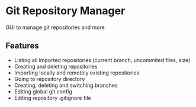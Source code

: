 # Git Repository Manager

GUI to manage git repositories and more

## Features

- Listing all imported repositories (current branch, uncommited files, size)
- Creating and deleting repositories
- Importing locally and remotely existing repositories
- Going to repository directory
- Creating, deleting and switching branches
- Editing global git config
- Editing repository .gitignore file
